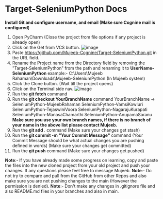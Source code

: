 # Target-SeleniumPython Docs

**Install Git and configure username, and email (Make sure Cognine mail is configured)**

1) Open PyCharm (Close the project from file options if any project is already open)
2) Click on the Get from VCS button.
   ![image](https://github.com/Mujeeb-Cognine/Target-SeleniumPython/assets/144911937/bcf13dde-bf9b-434a-a6d8-6a5ee00e083c)
3) Paste https://github.com/Mujeeb-Cognine/Target-SeleniumPython.git in the URL field.
4) Rename the Project name from the Directory field by removing the "Target-SeleniumPython" from the path and renaming it to **UserName-SeleniumPython**
   example:- C:\Users\Mujeeb Rahaman\Downloads\Mujeeb-SeleniumPython (In Mujeeb system)
6) Click the Clone button. (Wait till the project opens)
7) Click on the Terminal side nav.
   ![image](https://github.com/Mujeeb-Cognine/Target-SeleniumPython/assets/144911937/540cf0f6-2f6c-4d8c-b4da-d6103f2c10e9)
8) Run the **git fetch** command
9) Run the **git checkout YourBranchName** command
    YourBranchName -> SeleniumPython-MujeebRahaman
                      SeleniumPython-VamsiKowluri
                      SeleniumPython-TejaswiniVoora
                      SeleniumPython-NagarajuKurapati
                      SeleniumPython-ManasaChamarthi
                      SeleniumPython-AnupamaSaranu
   **Make sure you use your own branch names, if there is no branch of your name in the above list please contact Mujeeb.**
10) Run the **git add .** command (Make sure your changes get stash)
11) Run the **git commit -m "Your Commit Message"** command (Your Commit Message should be what actual changes you are pushing defined in words) (Make sure your changes get committed)
12) Run the **git push** command (Make sure your changes get pushed)


**Note**:- If you have already made some progress on learning, copy and paste the files into the new cloned project from your old project and push your changes.
If any questions please feel free to message Mujeeb.
**Note**:- Do not try to compare and pull from the GitHub from other Repos and also make sure you are not pushing changes to the main (However the permission is denied).
**Note**:- Don't make any changes in .gitignore file and also README.md files in your branches and also in main.
   

